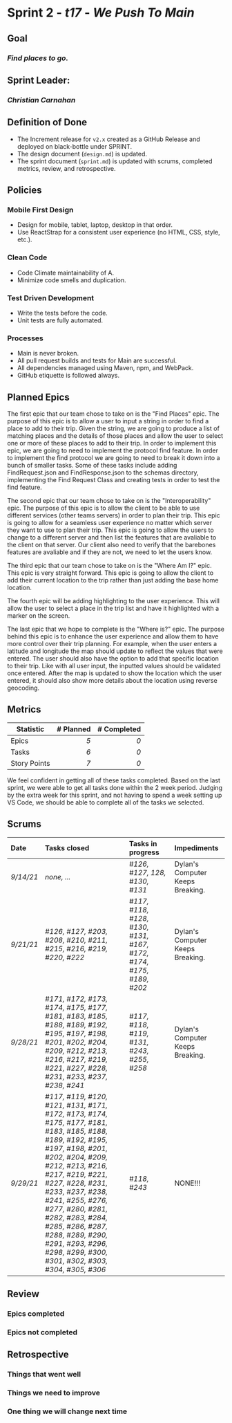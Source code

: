 # Sprint 2 - *t17* - *We Push To Main*

## Goal
### *Find places to go.*

## Sprint Leader: 
### *Christian Carnahan*

## Definition of Done

* The Increment release for `v2.x` created as a GitHub Release and deployed on black-bottle under SPRINT.
* The design document (`design.md`) is updated.
* The sprint document (`sprint.md`) is updated with scrums, completed metrics, review, and retrospective.

## Policies

### Mobile First Design
* Design for mobile, tablet, laptop, desktop in that order.
* Use ReactStrap for a consistent user experience (no HTML, CSS, style, etc.).

### Clean Code
* Code Climate maintainability of A.
* Minimize code smells and duplication.

### Test Driven Development
* Write the tests before the code.
* Unit tests are fully automated.

### Processes
* Main is never broken. 
* All pull request builds and tests for Main are successful.
* All dependencies managed using Maven, npm, and WebPack.
* GitHub etiquette is followed always.


## Planned Epics

The first epic that our team chose to take on is the "Find Places" epic. The purpose of this epic is to allow a user to input a string in order to find a place to add to their trip. Given the string, we are going to produce a list of matching places and the details of those places and allow the user to select one or more of these places to add to their trip. In order to implement this epic, we are going to need to implement the protocol find feature. In order to implement the find protocol we are going to need to break it down into a bunch of smaller tasks. Some of these tasks include adding FindRequest.json and FindResponse.json to the schemas directory, implementing the Find Request Class and creating tests in order to test the find feature.

The second epic that our team chose to take on is the "Interoperability" epic. The purpose of this epic is to allow the client to be able to use different services (other teams servers) in order to plan their trip. This epic is going to allow for a seamless user experience no matter which server they want to use to plan their trip. This epic is going to allow the users to change to a different server and then list the features that are avaliable to the client on that server. Our client also need to verify that the barebones features are avaliable and if they are not, we need to let the users know.

The third epic that our team chose to take on is the "Where Am I?" epic. This epic is very straight forward. This epic is going to allow the client to add their current location to the trip rather than just adding the base home location. 
<p>The fourth epic will be adding highlighting to the user experience. This will allow the user to select a place in the trip list and have it highlighted with a marker on the screen.</p>
<p>
The last epic that we hope to complete is the "Where is?" epic.  The purpose behind this epic is to enhance the user experience and allow them to have more control over their trip planning.  For example, when the user enters a latitude and longitude the map should update to reflect the values that were entered.  The user should also have the option to add that specific location to their trip.  Like with all user input, the inputted values should be validated once entered.  After the map is updated to show the location which the user entered, it should also show more details about the location using reverse geocoding.
</p>

## Metrics

| Statistic | # Planned | # Completed |
| --- | ---: | ---: |
| Epics | *5* | *0* |
| Tasks |  *6*   | *0* | 
| Story Points |  *7*  | *0* | 

<p>We feel confident in getting all of these tasks completed. Based on the last sprint, we were able to get all tasks done within the 2 week period. Judging by the extra week for this sprint, and not having to spend a week setting up VS Code, we should be able to complete all of the tasks we selected.</p>

## Scrums

| Date | Tasks closed  | Tasks in progress | Impediments |
| :--- | :--- | :--- | :--- |
| *9/14/21* | *none, ...* | *#126, #127, 128, #130, #131* | Dylan's Computer Keeps Breaking. |
| *9/21/21* | *#126, #127, #203, #208, #210, #211, #215, #216, #219, #220, #222* | *#117, #118, #128, #130, #131, #167, #172, #174, #175, #189, #202* | Dylan's Computer Keeps Breaking. |
| *9/28/21* | *#171, #172, #173, #174, #175, #177, #181, #183, #185, #188, #189, #192, #195, #197, #198, #201, #202, #204, #209, #212, #213, #216, #217, #219, #221, #227, #228, #231, #233, #237, #238, #241* | *#117, #118, #119, #131, #243, #255, #258* | Dylan's Computer Keeps Breaking. |
| *9/29/21* | *#117, #119, #120, #121, #131, #171, #172, #173, #174, #175, #177, #181, #183, #185, #188, #189, #192, #195, #197, #198, #201, #202, #204, #209, #212, #213, #216, #217, #219, #221, #227, #228, #231, #233, #237, #238, #241, #255, #276, #277, #280, #281, #282, #283, #284, #285, #286, #287, #288, #289, #290, #291, #293, #296, #298, #299,  #300, #301, #302, #303, #304, #305, #306* | *#118, #243* | NONE!!! |


## Review

### Epics completed  

### Epics not completed 

## Retrospective

### Things that went well

### Things we need to improve

### One thing we will change next time
